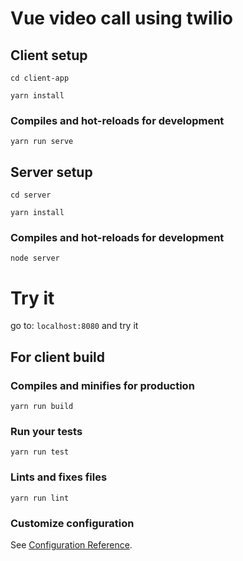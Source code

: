 # Vue video call using twilio

## Client setup

```
cd client-app
```

```
yarn install
```

### Compiles and hot-reloads for development
```
yarn run serve
```

## Server setup
```
cd server
```

```
yarn install
```

### Compiles and hot-reloads for development
```
node server
```


# Try it
go to: ``localhost:8080`` and try it

## For client build

### Compiles and minifies for production
```
yarn run build
```

### Run your tests
```
yarn run test
```

### Lints and fixes files
```
yarn run lint
```

### Customize configuration
See [Configuration Reference](https://cli.vuejs.org/config/).
